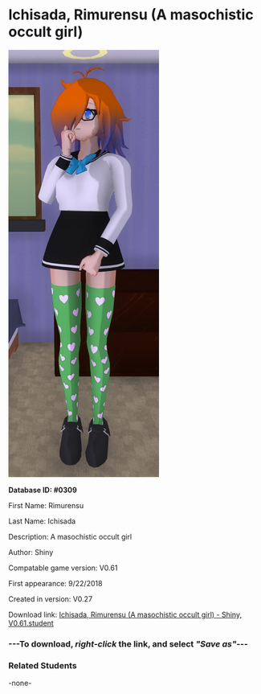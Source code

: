 # Ichisada, Rimurensu (A masochistic occult girl)

<img src="../../Files/Images/Ichisada, Rimurensu (A masochistic occult girl).png" title="Ichisada, Rimurensu (A masochistic occult girl) - Shiny, V0.61">

**Database ID: #0309**

First Name: Rimurensu

Last Name: Ichisada

Description: A masochistic occult girl

Author: Shiny

Compatable game version: V0.61

First appearance: 9/22/2018

Created in version: V0.27

Download link: <a href="https://raw.githubusercontent.com/Arbiter1223/Daigaku-Gurashi-Custom-Students/master/Files/Student%20Files/Ichisada%2C%20Rimurensu%20(A%20masochistic%20occult%20girl)%20-%20Shiny%2C%20V0.61.student">Ichisada, Rimurensu (A masochistic occult girl) - Shiny, V0.61.student</a>

### ---**To download, _right-click_ the link, and select _"Save as"_**---

### Related Students

-none-
